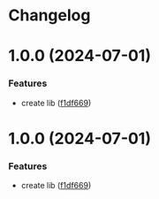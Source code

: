 # Changelog

# 1.0.0 (2024-07-01)


### Features

* create lib ([f1df669](https://github.com/EliseuSantos/nestjs-growthbook/commit/f1df66987f386b98787bce4d4592d2600e607444))

# 1.0.0 (2024-07-01)


### Features

* create lib ([f1df669](https://github.com/EliseuSantos/nestjs-growthbook/commit/f1df66987f386b98787bce4d4592d2600e607444))
